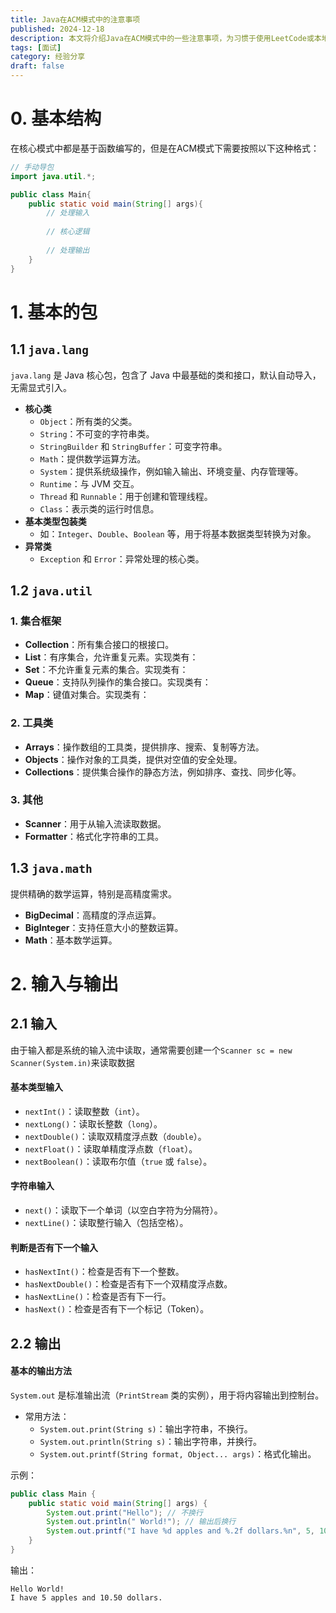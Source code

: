 ```yaml
---
title: Java在ACM模式中的注意事项
published: 2024-12-18
description: 本文将介绍Java在ACM模式中的一些注意事项，为习惯于使用LeetCode或本地IDE的朋友提供一些帮助
tags: [面试]
category: 经验分享
draft: false
---
```


# 0. 基本结构

在核心模式中都是基于函数编写的，但是在ACM模式下需要按照以下这种格式：

```java
// 手动导包
import java.util.*;

public class Main{
    public static void main(String[] args){
       	// 处理输入
        
       	// 核心逻辑
        
        // 处理输出
    }
}
```



# 1. 基本的包

## 1.1 `java.lang`

`java.lang` 是 Java 核心包，包含了 Java 中最基础的类和接口，默认自动导入，无需显式引入。

- **核心类**
  - `Object`：所有类的父类。
  - `String`：不可变的字符串类。
  - `StringBuilder` 和 `StringBuffer`：可变字符串。
  - `Math`：提供数学运算方法。
  - `System`：提供系统级操作，例如输入输出、环境变量、内存管理等。
  - `Runtime`：与 JVM 交互。
  - `Thread` 和 `Runnable`：用于创建和管理线程。
  - `Class`：表示类的运行时信息。
- **基本类型包装类**
  - 如：`Integer`、`Double`、`Boolean` 等，用于将基本数据类型转换为对象。
- **异常类**
  - `Exception` 和 `Error`：异常处理的核心类。



## 1.2 `java.util`

### **1. 集合框架**

- **Collection**：所有集合接口的根接口。
- **List**：有序集合，允许重复元素。实现类有：
- **Set**：不允许重复元素的集合。实现类有：
- **Queue**：支持队列操作的集合接口。实现类有：
- **Map**：键值对集合。实现类有：



### **2. 工具类**

- **Arrays**：操作数组的工具类，提供排序、搜索、复制等方法。
- **Objects**：操作对象的工具类，提供对空值的安全处理。
- **Collections**：提供集合操作的静态方法，例如排序、查找、同步化等。



### **3. 其他**

- **Scanner**：用于从输入流读取数据。
- **Formatter**：格式化字符串的工具。



## 1.3 `java.math`

提供精确的数学运算，特别是高精度需求。

- **BigDecimal**：高精度的浮点运算。
- **BigInteger**：支持任意大小的整数运算。
- **Math**：基本数学运算。



# 2. 输入与输出

## 2.1 输入

由于输入都是系统的输入流中读取，通常需要创建一个`Scanner sc = new Scanner(System.in)`来读取数据

#### **基本类型输入**

- `nextInt()`：读取整数（`int`）。
- `nextLong()`：读取长整数（`long`）。
- `nextDouble()`：读取双精度浮点数（`double`）。
- `nextFloat()`：读取单精度浮点数（`float`）。
- `nextBoolean()`：读取布尔值（`true` 或 `false`）。



#### **字符串输入**

- `next()`：读取下一个单词（以空白字符为分隔符）。
- `nextLine()`：读取整行输入（包括空格）。



#### **判断是否有下一个输入**

- `hasNextInt()`：检查是否有下一个整数。
- `hasNextDouble()`：检查是否有下一个双精度浮点数。
- `hasNextLine()`：检查是否有下一行。
- `hasNext()`：检查是否有下一个标记（Token）。



## 2.2 输出

#### 基本的输出方法

`System.out` 是标准输出流（`PrintStream` 类的实例），用于将内容输出到控制台。

- 常用方法：
  - `System.out.print(String s)`：输出字符串，不换行。
  - `System.out.println(String s)`：输出字符串，并换行。
  - `System.out.printf(String format, Object... args)`：格式化输出。

示例：

```java
public class Main {
    public static void main(String[] args) {
        System.out.print("Hello"); // 不换行
        System.out.println(" World!"); // 输出后换行
        System.out.printf("I have %d apples and %.2f dollars.%n", 5, 10.50); // 格式化输出
    }
}
```

输出：

```
Hello World!
I have 5 apples and 10.50 dollars.
```



